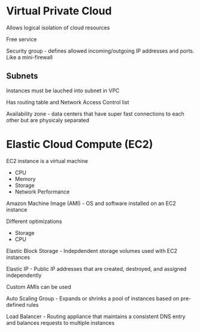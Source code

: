 # Virtual Private Cloud

Allows logical isolation of cloud resources

Free service

Security group - defines allowed incoming/outgoing IP addresses and ports. Like a mini-firewall

## Subnets

Instances must be lauched into subnet in VPC

Has routing table and Network Access Control list

Availability zone - data centers that have super fast connections to each other but are physicaly separated

# Elastic Cloud Compute (EC2)

EC2 instance is a virtual machine
- CPU
- Memory
- Storage
- Network Performance

Amazon Machine Image (AMI) - OS and software installed on an EC2 instance

Different optimizations
- Storage
- CPU

Elastic Block Storage - Indepdendent storage volumes used with EC2 instances

Elastic IP - Public IP addresses that are created, destroyed, and assigned independently

Custom AMIs can be used

Auto Scaling Group - Expands or shrinks a pool of instances based on pre-defined rules

Load Balancer - Routing appliance that maintains a consistent DNS entry and balances requests to multiple instances